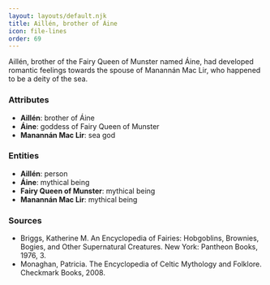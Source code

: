```yaml
---
layout: layouts/default.njk
title: Aillén, brother of Áine
icon: file-lines
order: 69
---
```

Aillén, brother of the Fairy Queen of Munster named Áine, had developed romantic feelings towards the spouse of Manannán Mac Lir, who happened to be a deity of the sea.

### Attributes

- **Aillén**: brother of Áine
- **Áine**: goddess of Fairy Queen of Munster
- **Manannán Mac Lir**: sea god

### Entities

- **Aillén**: person
- **Áine**: mythical being
- **Fairy Queen of Munster**: mythical being
- **Manannán Mac Lir**: mythical being

### Sources

- Briggs, Katherine M. An Encyclopedia of Fairies: Hobgoblins, Brownies, Bogies, and Other Supernatural Creatures. New York: Pantheon Books, 1976, 3.
- Monaghan, Patricia. The Encyclopedia of Celtic Mythology and Folklore. Checkmark Books, 2008.

